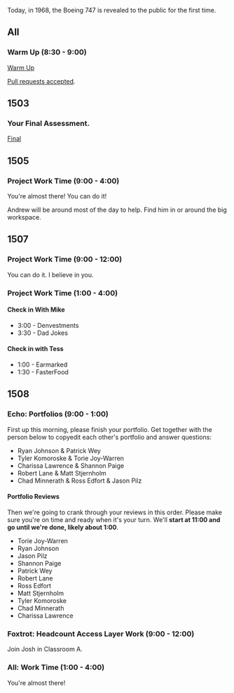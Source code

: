 Today, in 1968, the Boeing 747 is revealed to the public for the first time.

## All

### Warm Up (8:30 - 9:00)

[Warm Up](https://thewarmup.herokuapp.com)

[Pull requests accepted](https://github.com/mikedao/the-warm-up).


## 1503

### Your Final Assessment.

[Final](https://www.youtube.com/watch?v=9jK-NcRmVcw)


## 1505

### Project Work Time (9:00 - 4:00)

You're almost there! You can do it!

Andrew will be around most of the day to help. Find him in or around the big workspace. 


## 1507

### Project Work Time (9:00 - 12:00)

You can do it. I believe in you.

### Project Work Time (1:00 - 4:00)

#### Check in With Mike

* 3:00 - Denvestments
* 3:30 - Dad Jokes

#### Check in with Tess

* 1:00 - Earmarked
* 1:30 - FasterFood


## 1508

### Echo: Portfolios (9:00 - 1:00)

First up this morning, please finish your portfolio. Get together
with the person below to copyedit each other's portfolio and answer
questions:

* Ryan Johnson & Patrick Wey
* Tyler Komoroske & Torie Joy-Warren
* Charissa Lawrence & Shannon Paige
* Robert Lane & Matt Stjernholm
* Chad Minnerath & Ross Edfort & Jason Pilz

#### Portfolio Reviews

Then we're going to crank through your reviews in this order. Please
make sure you're on time and ready when it's your turn. We'll **start at 11:00 and go until we're done, likely about 1:00**.

* Torie Joy-Warren
* Ryan Johnson
* Jason Pilz
* Shannon Paige
* Patrick Wey
* Robert Lane
* Ross Edfort
* Matt Stjernholm
* Tyler Komoroske
* Chad Minnerath
* Charissa Lawrence
### Foxtrot: Headcount Access Layer Work (9:00 - 12:00)

Join Josh in Classroom A.

### All: Work Time (1:00 - 4:00)

You're almost there!
